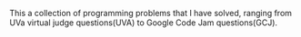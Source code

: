 This a collection of programming problems that I have solved, ranging from UVa virtual judge questions(UVA) to Google Code Jam questions(GCJ). 
